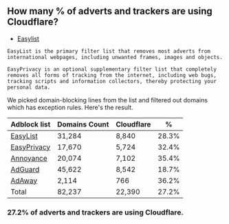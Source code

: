 ## How many % of adverts and trackers are using Cloudflare?


- [Easylist](https://web.archive.org/web/20210516110248/https://easylist.to/)
```
EasyList is the primary filter list that removes most adverts from international webpages, including unwanted frames, images and objects.

EasyPrivacy is an optional supplementary filter list that completely removes all forms of tracking from the internet, including web bugs, tracking scripts and information collectors, thereby protecting your personal data.
```


We picked domain-blocking lines from the list and filtered out domains which has exception rules.
Here's the result.


| Adblock list | Domains Count | Cloudflare | % |
| --- | --- | --- | --- |
| [EasyList](https://easylist.to/easylist/easylist.txt) | 31,284 | 8,840 | 28.3% |
| [EasyPrivacy](https://easylist.to/easylist/easyprivacy.txt) | 17,670 | 5,724 | 32.4% |
| [Annoyance](https://secure.fanboy.co.nz/fanboy-annoyance.txt) | 20,074 | 7,102 | 35.4% |
| [AdGuard](https://adguardteam.github.io/AdGuardSDNSFilter/Filters/filter.txt) | 45,622 | 8,542 | 18.7% |
| [AdAway](https://raw.githubusercontent.com/AdAway/adaway.github.io/master/hosts.txt) | 2,114 | 766 | 36.2% |
| Total | 82,237 | 22,390 | 27.2% |


### 27.2% of adverts and trackers are using Cloudflare.